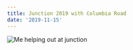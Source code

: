 ```yaml
---
title: Junction 2019 with Columbia Road
date: '2019-11-15'
---
```


![Me helping out at junction](/images/junction19.jpg)
